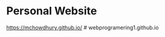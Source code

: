 # Personal Website
https://mchowdhury.github.io/
#   w e b p r o g r a m e r i n g 1 . g i t h u b . i o  
 
